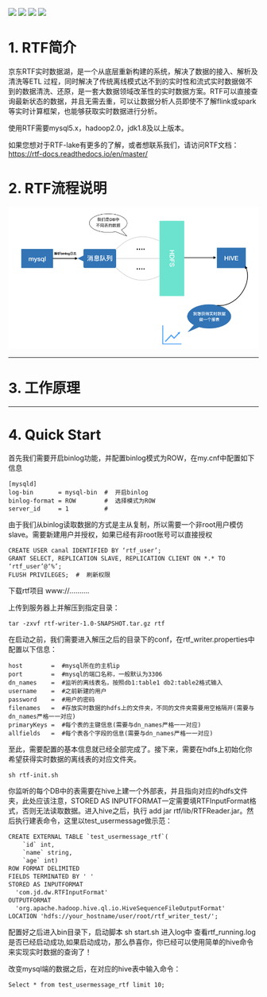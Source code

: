 ![](https://img.shields.io/badge/build-passing-brightgreen.svg) ![](https://img.shields.io/badge/license-Apache--2.0-green.svg) ![](https://img.shields.io/badge/Language-Java-important.svg) ![](https://img.shields.io/badge/Language--Version-jdk1.8%2B-yellow.svg)

**1.  RTF简介**
==
京东RTF实时数据湖，是一个从底层重新构建的系统，解决了数据的接入、解析及清洗等ETL 过程，同时解决了传统离线模式达不到的实时性和流式实时数据做不到的数据清洗、还原，是一套大数据领域改革性的实时数据方案。RTF可以直接查询最新状态的数据，并且无需去重，可以让数据分析人员即使不了解flink或spark等实时计算框架，也能够获取实时数据进行分析。

使用RTF需要mysql5.x，hadoop2.0，jdk1.8及以上版本。

如果您想对于RTF-lake有更多的了解，或者想联系我们，请访问RTF文档：https://rtf-docs.readthedocs.io/en/master/



**2.  RTF流程说明**
==
![Image text](liucheng.png/liucheng001.png)








---

**3.  工作原理**
==







---



**4.  Quick Start**
==

首先我们需要开启binlog功能，并配置binlog模式为ROW，在my.cnf中配置如下信息

```
[mysqld]
log-bin       = mysql-bin  #  开启binlog
binlog-format = ROW        #  选择模式为ROW
server_id     = 1          #
```

由于我们从binlog读取数据的方式是主从复制，所以需要一个非root用户模仿slave。需要新建用户并授权，如果已经有非root账号可以直接授权

```
CREATE USER canal IDENTIFIED BY ‘rtf_user’;
GRANT SELECT, REPLICATION SLAVE, REPLICATION CLIENT ON *.* TO ‘rtf_user’@‘%’;
FLUSH PRIVILEGES;  #  刷新权限
```

下载rtf项目 www://……….

上传到服务器上并解压到指定目录：

```
tar -zxvf rtf-writer-1.0-SNAPSHOT.tar.gz rtf
```

在启动之前，我们需要进入解压之后的目录下的conf，在rtf_writer.properties中配置以下信息：

```
host        =  #mysql所在的主机ip
port        =  #mysql的端口名称，一般默认为3306
dn_names    =  #监听的离线表名，按照db1:table1 db2:table2格式输入
username    =  #之前新建的用户
password    =  #用户的密码
filenames   =  #存放实时数据的hdfs上的文件夹，不同的文件夹需要用空格隔开(需要与dn_names严格一一对应)
primaryKeys =  #每个表的主键信息(需要与dn_names严格一一对应)
allfields   =  #每个表各个字段的信息(需要与dn_names严格一一对应)
```

至此，需要配置的基本信息就已经全部完成了。接下来，需要在hdfs上初始化你希望获得实时数据的离线表的对应文件夹。

```
sh rtf-init.sh
```


你监听的每个DB中的表需要在hive上建一个外部表，并且指向对应的hdfs文件夹，此处应该注意，STORED AS INPUTFORMAT一定需要填RTFInputFormat格式，否则无法读取数据。进入hive之后，执行 add jar rtf/lib/RTFReader.jar。然后执行建表命令，这里以test_usermessage做示范：

```
CREATE EXTERNAL TABLE `test_usermessage_rtf`(
    `id` int,
    `name` string,
    `age` int)
ROW FORMAT DELIMITED
FIELDS TERMINATED BY ' '
STORED AS INPUTFORMAT
  'com.jd.dw.RTFInputFormat'
OUTPUTFORMAT
  'org.apache.hadoop.hive.ql.io.HiveSequenceFileOutputFormat'
LOCATION 'hdfs://your_hostname/user/root/rtf_writer_test/';
```

配置好之后进入bin目录下，启动脚本 sh start.sh
进入log中 查看rtf_running.log 是否已经启动成功,如果启动成功，那么恭喜你，你已经可以使用简单的hive命令来实现实时数据的查询了！

改变mysql端的数据之后，在对应的hive表中输入命令：
```
Select * from test_usermessage_rtf limit 10;
```

